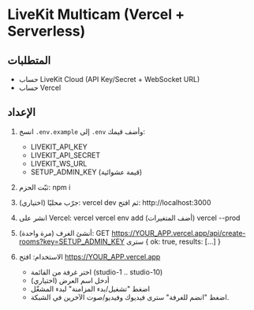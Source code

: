 # LiveKit Multicam (Vercel + Serverless)

## المتطلبات
- حساب LiveKit Cloud (API Key/Secret + WebSocket URL)
- حساب Vercel

## الإعداد
1) انسخ `.env.example` إلى `.env` وأضف قيمك:
   - LIVEKIT_API_KEY
   - LIVEKIT_API_SECRET
   - LIVEKIT_WS_URL
   - SETUP_ADMIN_KEY (قيمة عشوائية)

2) ثبّت الحزم:
   npm i

3) جرّب محليًا (اختياري):
   vercel dev
   ثم افتح: http://localhost:3000

4) انشر على Vercel:
   vercel
   vercel env add  (أضف المتغيرات)
   vercel --prod

5) أنشئ الغرف (مرة واحدة):
   GET https://YOUR_APP.vercel.app/api/create-rooms?key=SETUP_ADMIN_KEY
   سترى { ok: true, results: [...] }

6) الاستخدام:
   افتح https://YOUR_APP.vercel.app
   - اختر غرفة من القائمة (studio-1 .. studio-10)
   - أدخل اسم العرض (اختياري)
   - اضغط "تشغيل/بدء المزامنة" لبدء المشغّل
   - اضغط "انضم للغرفة"
   سترى فيديوك وفيديو/صوت الآخرين في الشبكة.

